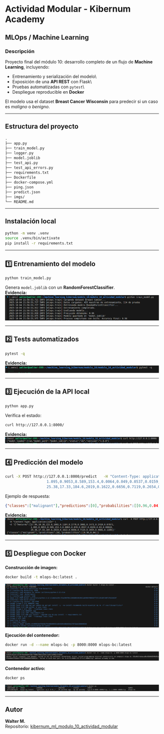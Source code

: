 # Actividad Modular - Kibernum Academy

## MLOps / Machine Learning

### Descripción

Proyecto final del módulo 10: desarrollo completo de un flujo de
**Machine Learning**, incluyendo:

-   Entrenamiento y serialización del modelo\
-   Exposición de una **API REST** con Flask\
-   Pruebas automatizadas con `pytest`\
-   Despliegue reproducible en **Docker**

El modelo usa el dataset **Breast Cancer Wisconsin** para predecir si un
caso es *maligno* o *benigno*.

------------------------------------------------------------------------

## Estructura del proyecto

    .
    ├── app.py
    ├── train_model.py
    ├── logger.py
    ├── model.joblib
    ├── test_api.py
    ├── test_api_errors.py
    ├── requirements.txt
    ├── Dockerfile
    ├── docker-compose.yml
    ├── ping.json
    ├── predict.json
    ├── imgs/
    └── README.md

------------------------------------------------------------------------

## Instalación local

``` bash
python -m venv .venv
source .venv/bin/activate
pip install -r requirements.txt
```

------------------------------------------------------------------------

## 1️⃣ Entrenamiento del modelo

``` bash
python train_model.py
```

Genera `model.joblib` con un **RandomForestClassifier**.\
**Evidencia:**\
![Entrenamiento del modelo](imgs/01_entrenamiento_modelo.png)

------------------------------------------------------------------------

## 2️⃣ Tests automatizados

``` bash
pytest -q
```

**Evidencia:**\
![Tests pytest](imgs/02_tests_pytest.png)

------------------------------------------------------------------------

## 3️⃣ Ejecución de la API local

``` bash
python app.py
```

Verifica el estado:

``` bash
curl http://127.0.0.1:8000/
```

**Evidencia:**\
![Ping API](imgs/03_api_ping.png)

------------------------------------------------------------------------

## 4️⃣ Predicción del modelo

``` bash
curl -X POST http://127.0.0.1:8000/predict   -H "Content-Type: application/json"   -d '{"features":[17.99,10.38,122.8,1001,0.1184,0.2776,0.3001,0.1471,0.2419,0.07871,
                   1.095,0.9053,8.589,153.4,0.0064,0.049,0.0537,0.0159,0.03,0.00619,
                   25.38,17.33,184.6,2019,0.1622,0.6656,0.7119,0.2654,0.4601,0.1189]}'
```

Ejemplo de respuesta:

``` json
{"classes":["malignant"],"predictions":[0],"probabilities":[[0.96,0.04]]}
```

**Evidencia:**\
![Predicción](imgs/04_api_predict.png)

------------------------------------------------------------------------

## 5️⃣ Despliegue con Docker

**Construcción de imagen:**

``` bash
docker build -t mlops-bc:latest .
```

![Docker build](imgs/05_docker_build.png)

**Ejecución del contenedor:**

``` bash
docker run -d --name mlops-bc -p 8000:8000 mlops-bc:latest
```

![Docker run](imgs/06_docker_run.png)

**Contenedor activo:**

``` bash
docker ps
```

![Docker ps](imgs/07_docker_ps.png)

------------------------------------------------------------------------

## Autor

**Walter M.**\
Repositorio:
[kibernum_ml_modulo_10_actividad_modular](https://github.com/walterm2482/kibernum_ml_modulo_10_actividad_modular)
